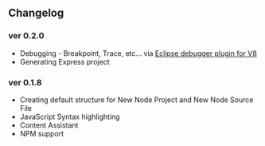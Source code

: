 ## Changelog

### ver 0.2.0
* Debugging - Breakpoint, Trace, etc... via [Eclipse debugger plugin for V8](http://code.google.com/p/chromedevtools/)
* Generating Express project

### ver 0.1.8
* Creating default structure for New Node Project and New Node Source File 
* JavaScript Syntax highlighting
* Content Assistant
* NPM support
